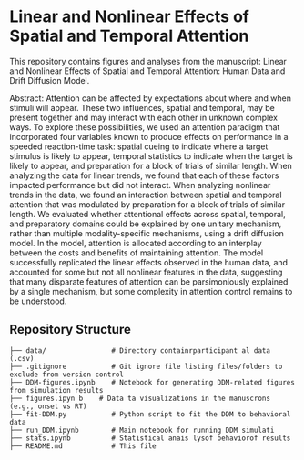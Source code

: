 # Linear and Nonlinear Effects of Spatial and Temporal Attention

This repository contains figures and analyses from the manuscript: Linear and Nonlinear Effects of Spatial and 
Temporal Attention: Human Data and Drift Diffusion Model. 

Abstract:
Attention can be affected by expectations about where and when stimuli will appear. These two influences, spatial and temporal, 
may be present together and may interact with each other in unknown complex ways. To explore these possibilities, we used an 
attention paradigm that incorporated four variables known to produce effects on performance in a speeded reaction-time task: 
spatial cueing to indicate where a target stimulus is likely to appear, temporal statistics to indicate when the target is likely 
to appear, and preparation for a block of trials of similar length. When analyzing the data for linear trends, we found that each 
of these factors impacted performance but did not interact. When analyzing nonlinear trends in the data, we found an interaction 
between spatial and temporal attention that was modulated by preparation for a block of trials of similar length. We evaluated 
whether attentional effects across spatial, temporal, and preparatory domains could be explained by one unitary mechanism, rather 
than multiple modality-specific mechanisms, using a drift diffusion model. In the model, attention is allocated according to an 
interplay between the costs and benefits of maintaining attention. The model successfully replicated the linear effects observed 
in the human data, and accounted for some but not all nonlinear features in the data, suggesting that many disparate features of 
attention can be parsimoniously explained by a single mechanism, but some complexity in attention control remains to be 
understood. 

## Repository Structure
```text
├── data/                # Directory containrparticipant al data (.csv)
├── .gitignore           # Git ignore file listing files/folders to exclude from version control
├── DDM-figures.ipynb    # Notebook for generating DDM-related figures from simulation results
├── figures.ipyn b    # Data ta visualizations in the manuscrons (e.g., onset vs RT)
├── fit-DDM.py           # Python script to fit the DDM to behavioral data
├── run_DDM.ipynb        # Main notebook for running DDM simulati
├── stats.ipynb          # Statistical anais lysof behaviorof results
├── README.md            # This file


